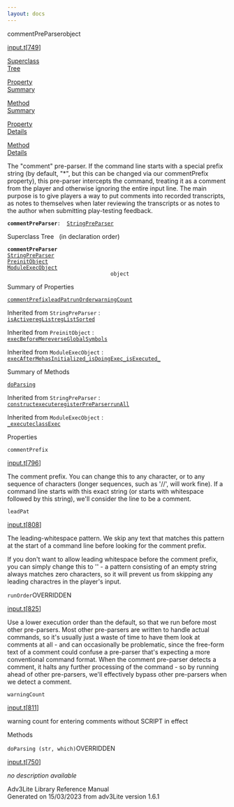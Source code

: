 ```yaml
---
layout: docs
---
```

<span class="title">commentPreParser</span><span class="type">object</span>

[input.t](../file/input.t.html)\[[749](../source/input.t.html#749)\]

[Superclass  
Tree](#_SuperClassTree_)

[Property  
Summary](#_PropSummary_)

[Method  
Summary](#_MethodSummary_)

[Property  
Details](#_Properties_)

[Method  
Details](#_Methods_)

<div class="fdesc">

The "comment" pre-parser. If the command line starts with a special
prefix string (by default, "\*", but this can be changed via our
commentPrefix property), this pre-parser intercepts the command,
treating it as a comment from the player and otherwise ignoring the
entire input line. The main purpose is to give players a way to put
comments into recorded transcripts, as notes to themselves when later
reviewing the transcripts or as notes to the author when submitting
play-testing feedback.

**`commentPreParser`**` :   `[`StringPreParser`](../object/StringPreParser.html)

</div>

<span id="_SuperClassTree_"></span>

<div class="mjhd">

<span class="hdln">Superclass Tree</span>   (in declaration order)

</div>

**`commentPreParser`**  
[`StringPreParser`](../object/StringPreParser.html)  
[`PreinitObject`](../object/PreinitObject.html)  
[`ModuleExecObject`](../object/ModuleExecObject.html)  
`                                 object`  
<span id="_PropSummary_"></span>

<div class="mjhd">

<span class="hdln">Summary of Properties</span>  

</div>

[`commentPrefix`](#commentPrefix)[`leadPat`](#leadPat)[`runOrder`](#runOrder)[`warningCount`](#warningCount)

Inherited from `StringPreParser` :  
[`isActive`](../object/StringPreParser.html#isActive)[`regList`](../object/StringPreParser.html#regList)[`regListSorted`](../object/StringPreParser.html#regListSorted)

Inherited from `PreinitObject` :  
[`execBeforeMe`](../object/PreinitObject.html#execBeforeMe)[`reverseGlobalSymbols`](../object/PreinitObject.html#reverseGlobalSymbols)

Inherited from `ModuleExecObject` :  
[`execAfterMe`](../object/ModuleExecObject.html#execAfterMe)[`hasInitialized_`](../object/ModuleExecObject.html#hasInitialized_)[`isDoingExec_`](../object/ModuleExecObject.html#isDoingExec_)[`isExecuted_`](../object/ModuleExecObject.html#isExecuted_)

<span id="_MethodSummary_"></span>

<div class="mjhd">

<span class="hdln">Summary of Methods</span>  

</div>

[`doParsing`](#doParsing)

Inherited from `StringPreParser` :  
[`construct`](../object/StringPreParser.html#construct)[`execute`](../object/StringPreParser.html#execute)[`registerPreParser`](../object/StringPreParser.html#registerPreParser)[`runAll`](../object/StringPreParser.html#runAll)



Inherited from `ModuleExecObject` :  
[`_execute`](../object/ModuleExecObject.html#_execute)[`classExec`](../object/ModuleExecObject.html#classExec)

<span id="_Properties_"></span>

<div class="mjhd">

<span class="hdln">Properties</span>  

</div>

<span id="commentPrefix"></span>

`commentPrefix`

[input.t](../file/input.t.html)\[[796](../source/input.t.html#796)\]

<div class="desc">

The comment prefix. You can change this to any character, or to any
sequence of characters (longer sequences, such as '//', will work fine).
If a command line starts with this exact string (or starts with
whitespace followed by this string), we'll consider the line to be a
comment.

</div>

<span id="leadPat"></span>

`leadPat`

[input.t](../file/input.t.html)\[[808](../source/input.t.html#808)\]

<div class="desc">

The leading-whitespace pattern. We skip any text that matches this
pattern at the start of a command line before looking for the comment
prefix.

If you don't want to allow leading whitespace before the comment prefix,
you can simply change this to '' - a pattern consisting of an empty
string always matches zero characters, so it will prevent us from
skipping any leading charactres in the player's input.

</div>

<span id="runOrder"></span>

`runOrder`<span class="rem">OVERRIDDEN</span>

[input.t](../file/input.t.html)\[[825](../source/input.t.html#825)\]

<div class="desc">

Use a lower execution order than the default, so that we run before most
other pre-parsers. Most other pre-parsers are written to handle actual
commands, so it's usually just a waste of time to have them look at
comments at all - and can occasionally be problematic, since the
free-form text of a comment could confuse a pre-parser that's expecting
a more conventional command format. When the comment pre-parser detects
a comment, it halts any further processing of the command - so by
running ahead of other pre-parsers, we'll effectively bypass other
pre-parsers when we detect a comment.

</div>

<span id="warningCount"></span>

`warningCount`

[input.t](../file/input.t.html)\[[811](../source/input.t.html#811)\]

<div class="desc">

warning count for entering comments without SCRIPT in effect

</div>

<span id="_Methods_"></span>

<div class="mjhd">

<span class="hdln">Methods</span>  

</div>

<span id="doParsing"></span>

`doParsing (str, which)`<span class="rem">OVERRIDDEN</span>

[input.t](../file/input.t.html)\[[750](../source/input.t.html#750)\]

<div class="desc">

*no description available*

</div>

<div class="ftr">

Adv3Lite Library Reference Manual  
Generated on 15/03/2023 from adv3Lite version 1.6.1

</div>
